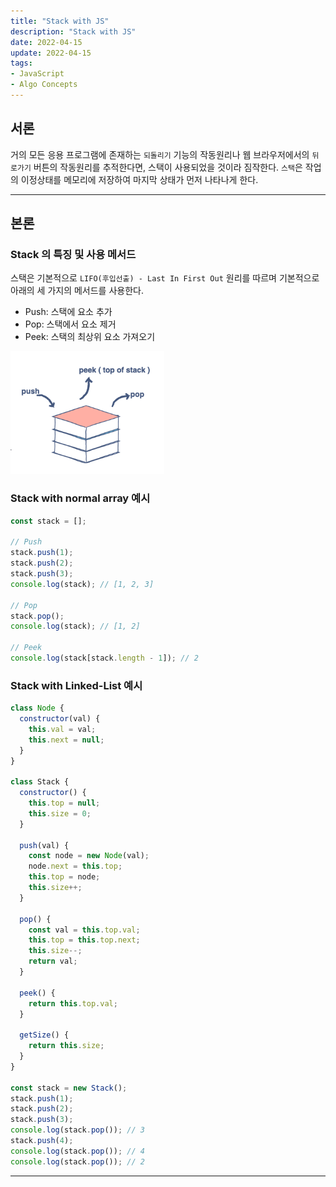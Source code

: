 ```yaml
---
title: "Stack with JS"
description: "Stack with JS"
date: 2022-04-15
update: 2022-04-15
tags:
- JavaScript
- Algo Concepts
---
```


## 서론

거의 모든 응용 프로그램에 존재하는 `되돌리기` 기능의 작동원리나 웹 브라우저에서의 `뒤로가기` 버튼의 작동원리를 추적한다면, 스택이 사용되었을 것이라 짐작한다.
`스택`은 작업의 이정상태를 메모리에 저장하여 마지막 상태가 먼저 나타나게 한다.

---

## 본론

### Stack 의 특징 및 사용 메서드

스택은 기본적으로 `LIFO(후입선출) - Last In First Out` 원리를 따르며 기본적으로 아래의 세 가지의 메서드를 사용한다.

- Push: 스택에 요소 추가
- Pop: 스택에서 요소 제거
- Peek: 스택의 최상위 요소 가져오기

![](.index_images/78259008.png)

### Stack with normal array 예시

```js
const stack = [];

// Push
stack.push(1);
stack.push(2);
stack.push(3);
console.log(stack); // [1, 2, 3]

// Pop
stack.pop();
console.log(stack); // [1, 2]

// Peek
console.log(stack[stack.length - 1]); // 2

```

### Stack with Linked-List 예시

```js
class Node {
  constructor(val) {
    this.val = val;
    this.next = null;
  }
}

class Stack {
  constructor() {
    this.top = null;
    this.size = 0;
  }

  push(val) {
    const node = new Node(val);
    node.next = this.top;
    this.top = node;
    this.size++;
  }

  pop() {
    const val = this.top.val;
    this.top = this.top.next;
    this.size--;
    return val;
  }

  peek() {
    return this.top.val;
  }

  getSize() {
    return this.size;
  }
}

const stack = new Stack();
stack.push(1);
stack.push(2);
stack.push(3);
console.log(stack.pop()); // 3
stack.push(4);
console.log(stack.pop()); // 4
console.log(stack.pop()); // 2

```



---




